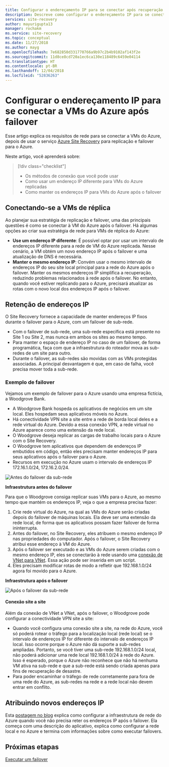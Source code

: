 ```yaml
---
title: Configurar o endereçamento IP para se conectar após recuperação de desastre e failover para o Azure com o Azure Site Recovery | Microsoft Docs
description: Descreve como configurar o endereçamento IP para se conectar a VMs do Azure após recuperação de desastre e failover do local com o Azure Site Recovery
services: site-recovery
author: mayurigupta13
manager: rochakm
ms.service: site-recovery
ms.topic: conceptual
ms.date: 11/27/2018
ms.author: mayg
ms.openlocfilehash: 7e682850d331770766a9b97c2b4b9102af143f2e
ms.sourcegitcommit: 11d8ce8cd720a1ec6ca130e118489c6459e04114
ms.translationtype: HT
ms.contentlocale: pt-BR
ms.lasthandoff: 12/04/2018
ms.locfileid: "52836263"
---
```

# <a name="set-up-ip-addressing-to-connect-to-azure-vms-after-failover"></a>Configurar o endereçamento IP para se conectar a VMs do Azure após failover

Esse artigo explica os requisitos de rede para se conectar a VMs do Azure, depois de usar o serviço [Azure Site Recovery](site-recovery-overview.md) para replicação e failover para o Azure.

Neste artigo, você aprenderá sobre:

> [!div class="checklist"]
> * Os métodos de conexão que você pode usar
> * Como usar um endereço IP diferente para VMs do Azure replicadas
> * Como manter os endereços IP para VMs do Azure após o failover

## <a name="connecting-to-replica-vms"></a>Conectando-se a VMs de réplica

Ao planejar sua estratégia de replicação e failover, uma das principais questões é como se conectar à VM do Azure após o failover. Há algumas opções ao criar sua estratégia de rede para VMs de réplica do Azure:

- **Use um endereço IP diferente**: É possível optar por usar um intervalo de endereços IP diferente para a rede de VM do Azure replicada. Nesse cenário, a VM obtém um novo endereço IP após o failover e uma atualização de DNS é necessária.
- **Manter o mesmo endereço IP**: Convém usar o mesmo intervalo de endereços IP do seu site local principal para a rede do Azure após o failover. Manter os mesmos endereços IP simplifica a recuperação, reduzindo problemas relacionados à rede após o failover. No entanto, quando você estiver replicando para o Azure, precisará atualizar as rotas com o novo local dos endereços IP após o failover.

## <a name="retaining-ip-addresses"></a>Retenção de endereços IP

O Site Recovery fornece a capacidade de manter endereços IP fixos durante o failover para o Azure, com um failover de sub-rede.

- Com o failover de sub-rede, uma sub-rede específica está presente no Site 1 ou Site 2, mas nunca em ambos os sites ao mesmo tempo.
- Para manter o espaço de endereço IP no caso de um failover, de forma programática, faça com que a infraestrutura do roteador mova as sub-redes de um site para outro.
- Durante o failover, as sub-redes são movidas com as VMs protegidas associadas. A principal desvantagem é que, em caso de falha, você precisa mover toda a sub-rede.


### <a name="failover-example"></a>Exemplo de failover

Vejamos um exemplo de failover para o Azure usando uma empresa fictícia, a Woodgrove Bank.

- A Woodgrove Bank hospeda os aplicativos de negócios em um site local. Eles hospedam seus aplicativos móveis no Azure.
- Há conectividade VPN site a site entre a rede de borda local deles e a rede virtual do Azure. Devido a essa conexão VPN, a rede virtual no Azure aparece como uma extensão da rede local.
- O Woodgrove deseja replicar as cargas de trabalho locais para o Azure com o Site Recovery.
 - O Woodgrove tem aplicativos que dependem de endereços IP embutidos em código, então eles precisam manter endereços IP para seus aplicativos após o failover para o Azure.
 - Recursos em execução no Azure usam o intervalo de endereços IP 172.16.1.0/24, 172.16.2.0/24.

![Antes do failover da sub-rede](./media/site-recovery-network-design/network-design7.png)

**Infraestrutura antes do failover**


Para que o Woodgrove consiga replicar suas VMs para o Azure, ao mesmo tempo que mantém os endereços IP, veja o que a empresa precisa fazer:


1. Crie rede virtual do Azure, na qual as VMs do Azure serão criadas depois do failover de máquinas locais. Ela deve ser uma extensão da rede local, de forma que os aplicativos possam fazer failover de forma ininterrupta.
2. Antes do failover, no Site Recovery, eles atribuem o mesmo endereço IP nas propriedades do computador. Após o failover, o Site Recovery atribui esse endereço à VM do Azure.
3. Após o failover ser executado e as VMs do Azure serem criadas com o mesmo endereço IP, eles se conectarão à rede usando uma [conexão de VNet para VNet](../vpn-gateway/virtual-networks-configure-vnet-to-vnet-connection.md). Essa ação pode ser inserida em um script.
4. Eles precisam modificar rotas de modo a refletir que 192.168.1.0/24 agora foi movido para o Azure.


**Infraestrutura após o failover**

![Após o failover da sub-rede](./media/site-recovery-network-design/network-design9.png)

#### <a name="site-to-site-connection"></a>Conexão site a site

Além da conexão de VNet a VNet, após o failover, o Woodgrove pode configurar a conectividade VPN site a site:
- Quando você configura uma conexão site a site, na rede do Azure, você só poderá rotear o tráfego para a localização local (rede local) se o intervalo de endereços IP for diferente do intervalo de endereços IP local. Isso ocorre porque o Azure não dá suporte a sub-redes ampliadas. Portanto, se você tiver uma sub-rede 192.168.1.0/24 local, não poderá adicionar uma rede local 192.168.1.0/24 à rede do Azure. Isso é esperado, porque o Azure não reconhece que não há nenhuma VM ativa na sub-rede e que a sub-rede está sendo criada apenas para fins de recuperação de desastre.
- Para poder encaminhar o tráfego de rede corretamente para fora de uma rede do Azure, as sub-redes na rede e a rede local não devem entrar em conflito.




## <a name="assigning-new-ip-addresses"></a>Atribuindo novos endereços IP

Esta [postagem no blog](https://azure.microsoft.com/blog/2014/09/04/networking-infrastructure-setup-for-microsoft-azure-as-a-disaster-recovery-site/) explica como configurar a infraestrutura de rede do Azure quando você não precisa reter os endereços IP após o failover. Ela começa com uma descrição do aplicativo, explica como configurar a rede local e no Azure e termina com informações sobre como executar failovers.

## <a name="next-steps"></a>Próximas etapas
[Executar um failover](site-recovery-failover.md)
